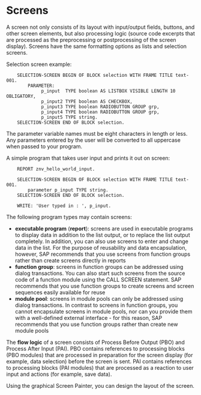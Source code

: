 # Screens

A screen not only consists of its layout with input/output fields, buttons, and other screen elements, but also processing logic (source code excerpts that are processed as the preprocessing or postprocessing of the screen display). Screens have the same formatting options as lists and selection screens.

Selection screen example:
```ABAP
	SELECTION-SCREEN BEGIN OF BLOCK selection WITH FRAME TITLE text-001.
	    PARAMETER:
	         p_input  TYPE boolean AS LISTBOX VISIBLE LENGTH 10 OBLIGATORY,
	         p_input2 TYPE boolean AS CHECKBOX,
	         p_input3 TYPE boolean RADIOBUTTON GROUP grp,
        	 p_input4 TYPE boolean RADIOBUTTON GROUP grp,
    	     p_input5 TYPE string.
	SELECTION-SCREEN END OF BLOCK selection.
```

The parameter variable names must be eight characters in length or less. Any parameters entered by the user will be converted to all uppercase when passed to your program.

A simple program that takes user input and prints it out on screen:
```ABAP
	REPORT znv_hello_world_input.

	SELECTION-SCREEN BEGIN OF BLOCK selection WITH FRAME TITLE text-001.
   		parameter p_input TYPE string.
	SELECTION-SCREEN END OF BLOCK selection.

	WRITE: 'User typed in : ', p_input.
```

The following program types may contain screens:
* **executable program** (**report**): screens are used in executable programs to display data in addition to the list output, or to replace the list output completely. In addition, you can also use screens to enter and change data in the list. For the purpose of reusability and data encapsulation, however, SAP recommends that you use screens from function groups rather than create screens directly in reports
* **function group**: screens in function groups can be addressed using dialog transactions. You can also start such screens from the source code of a function module using the CALL SCREEN statement. SAP recommends that you use function groups to create screens and screen sequences easily available for reuse
* **module pool**: screens in module pools can only be addressed using dialog transactions. In contrast to screens in function groups, you cannot encapsulate screens in module pools, nor can you provide them with a well-defined external interface - for this reason, SAP recommends that you use function groups rather than create new module pools

The **flow logic** of a screen consists of Process Before Output (PBO) and Process After Input (PAI). PBO contains references to processing blocks (PBO modules) that are processed in preparation for the screen display (for example, data selection) before the screen is sent. PAI contains references to processing blocks (PAI modules) that are processed as a reaction to user input and actions (for example, save data).

Using the graphical Screen Painter, you can design the layout of the screen.
